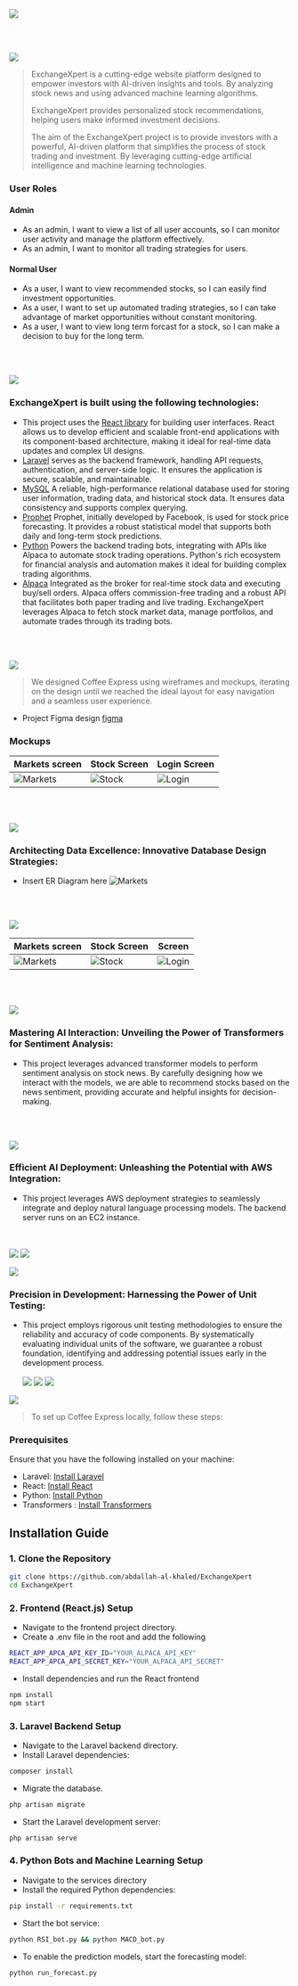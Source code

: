 <img src="./readme/title1.svg"/>

<br><br>

<!-- project philosophy -->
<img src="./readme/title2.svg"/>

> ExchangeXpert is a cutting-edge website platform designed to empower investors with AI-driven insights and tools. By analyzing stock news and using advanced machine learning algorithms.
>
> ExchangeXpert provides personalized stock recommendations, helping users make informed investment decisions.
>
> The aim of the ExchangeXpert project is to provide investors with a powerful, AI-driven platform that simplifies the process of stock trading and investment. By leveraging cutting-edge artificial intelligence and machine learning technologies.

### User Roles

#### Admin

- As an admin, I want to view a list of all user accounts, so I can monitor user activity and manage the platform effectively.
- As an admin, I want to monitor all trading strategies for users.

#### Normal User

- As a user, I want to view recommended stocks, so I can easily find investment opportunities.
- As a user, I want to set up automated trading strategies, so I can take advantage of market opportunities without constant monitoring.
- As a user, I want to view long term forcast for a stock, so I can make a decision to buy for the long term.

<br><br>

<!-- Tech stack -->
<img src="./readme/title3.svg"/>

### ExchangeXpert is built using the following technologies:

- This project uses the [React library](https://reactjs.org/) for building user interfaces. React allows us to develop efficient and scalable front-end applications with its component-based architecture, making it ideal for real-time data updates and complex UI designs.
- [Laravel](https://laravel.com/) serves as the backend framework, handling API requests, authentication, and server-side logic. It ensures the application is secure, scalable, and maintainable.
- [MySQL](https://dev.mysql.com/doc/) A reliable, high-performance relational database used for storing user information, trading data, and historical stock data. It ensures data consistency and supports complex querying.
- [Prophet](https://facebook.github.io/prophet/) Prophet, initially developed by Facebook, is used for stock price forecasting. It provides a robust statistical model that supports both daily and long-term stock predictions.
- [Python](https://www.python.org/) Powers the backend trading bots, integrating with APIs like Alpaca to automate stock trading operations. Python's rich ecosystem for financial analysis and automation makes it ideal for building complex trading algorithms.
- [Alpaca](https://alpaca.markets/) Integrated as the broker for real-time stock data and executing buy/sell orders. Alpaca offers commission-free trading and a robust API that facilitates both paper trading and live trading. ExchangeXpert leverages Alpaca to fetch stock market data, manage portfolios, and automate trades through its trading bots.

<br><br>

<!-- UI UX -->
<img src="./readme/title4.svg"/>

> We designed Coffee Express using wireframes and mockups, iterating on the design until we reached the ideal layout for easy navigation and a seamless user experience.

- Project Figma design [figma](https://www.figma.com/file/LsuOx5Wnh5YTGSEtrgvz4l/Purrfect-Pals?type=design&node-id=257%3A79&mode=design&t=adzbABt5hbb91ucZ-1)

### Mockups

| Markets screen                          | Stock Screen                                             | Login Screen                 |
| --------------------------------------- | -------------------------------------------------------- | ---------------------------- |
| ![Markets](./assets/Merkets%20page.png) | ![Stock](./assets/Merkets%20page%20of%20one%20stock.png) | ![Login](./assets/login.png) |

<br><br>

<!-- Database Design -->
<img src="./readme/title5.svg"/>

### Architecting Data Excellence: Innovative Database Design Strategies:

- Insert ER Diagram here
  ![Markets](./assets/database.png)

<br><br>

<!-- Implementation -->
<img src="./readme/title6.svg"/>

| Markets screen                          | Stock Screen                                             |  Screen                 |
| --------------------------------------- | -------------------------------------------------------- | ---------------------------- |
| ![Markets](./assets/gif1.gif) | ![Stock](./assets/gif2.gif) | ![Login](./assets/gif3.gif) |
<br><br>

<!-- Prompt Engineering -->
<img src="./readme/title7.svg"/>

### Mastering AI Interaction: Unveiling the Power of Transformers for Sentiment Analysis:

- This project leverages advanced transformer models to perform sentiment analysis on stock news. By carefully designing how we interact with the models, we are able to recommend stocks based on the news sentiment, providing accurate and helpful insights for decision-making.

<br><br>

<!-- AWS Deployment -->
<img src="./readme/title8.svg"/>

### Efficient AI Deployment: Unleashing the Potential with AWS Integration:

- This project leverages AWS deployment strategies to seamlessly integrate and deploy natural language processing models. The backend server runs on an EC2 instance. 

<br><br>
<img src="./assets/aws1.png"/>
<img src="./assets/aws2.png"/>

<!-- Unit Testing -->
<img src="./readme/title9.svg"/>

### Precision in Development: Harnessing the Power of Unit Testing:

- This project employs rigorous unit testing methodologies to ensure the reliability and accuracy of code components. By systematically evaluating individual units of the software, we guarantee a robust foundation, identifying and addressing potential issues early in the development process.
  <br><br>
  <img src="./assets/test1.png"/>
  <img src="./assets/test.png"/>
  <img src="./assets/test3.png"/>

<!-- How to run -->
<img src="./readme/title10.svg"/>

> To set up Coffee Express locally, follow these steps:

### Prerequisites

Ensure that you have the following installed on your machine:

- Laravel: [Install Laravel](https://laravel.com/docs/10.x/installation)
- React: [Install React](https://react.dev/learn/installation)
- Python: [Install Python](https://www.python.org/downloads/)
- Transformers : [Install Transformers](https://huggingface.co/docs/transformers/en/installation)
<!-- - Prophet : [Install Prophet](https://facebook.github.io/prophet/docs/installation.html) -->

## Installation Guide

### 1. Clone the Repository

```bash
git clone https://github.com/abdallah-al-khaled/ExchangeXpert
cd ExchangeXpert
```

### 2. Frontend (React.js) Setup

- Navigate to the frontend project directory.
- Create a .env file in the root and add the following

```bash
REACT_APP_APCA_API_KEY_ID="YOUR_ALPACA_API_KEY"
REACT_APP_APCA_API_SECRET_KEY="YOUR_ALPACA_API_SECRET"
```

- Install dependencies and run the React frontend

```bash
npm install
npm start
```

### 3. Laravel Backend Setup
- Navigate to the Laravel backend directory.
- Install Laravel dependencies:
```bash
composer install
```
- Migrate the database.
```bash
php artisan migrate
```
- Start the Laravel development server:
```bash
php artisan serve
```

### 4. Python Bots and Machine Learning Setup
- Navigate to the services directory
- Install the required Python dependencies:
```bash
pip install -r requirements.txt
```
- Start the bot service:
```bash
python RSI_bot.py && python MACD_bot.py
```
- To enable the prediction models, start the forecasting model:
```bash
python run_forecast.py
```
